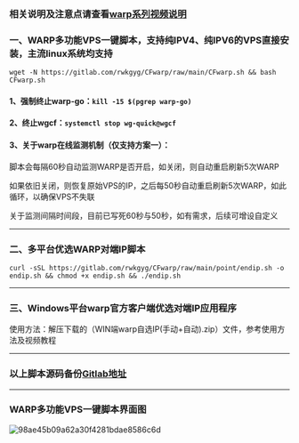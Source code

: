 ### 相关说明及注意点请查看[warp系列视频说明](https://www.youtube.com/playlist?list=PLMgly2AulGG-WqPXPkHlqWVSfQ3XjHNw8)

### 一、WARP多功能VPS一键脚本，支持纯IPV4、纯IPV6的VPS直接安装，主流linux系统均支持

```
wget -N https://gitlab.com/rwkgyg/CFwarp/raw/main/CFwarp.sh && bash CFwarp.sh
```

#### 1、强制终止warp-go：```kill -15 $(pgrep warp-go) ```

#### 2、终止wgcf：```systemctl stop wg-quick@wgcf```

#### 3、关于warp在线监测机制（仅支持方案一）：

脚本会每隔60秒自动监测WARP是否开启，如关闭，则自动重启刷新5次WARP

如果依旧关闭，则恢复原始VPS的IP，之后每50秒自动重启刷新5次WARP，如此循环，以确保VPS不失联

关于监测间隔时间段，目前已写死60秒与50秒，如有需求，后续可增设自定义

---------------------------------------------------------------------

### 二、多平台优选WARP对端IP脚本
```
curl -sSL https://gitlab.com/rwkgyg/CFwarp/raw/main/point/endip.sh -o endip.sh && chmod +x endip.sh && ./endip.sh
```
--------------------------------------------------------------
### 三、Windows平台warp官方客户端优选对端IP应用程序

使用方法：解压下载的（WIN端warp自选IP(手动+自动).zip）文件，参考使用方法及视频教程

--------------------------------------------------------------

### 以上脚本源码备份[Gitlab地址](https://gitlab.com/rwkgyg/CFwarp)
-----------------------------------------------------------
### WARP多功能VPS一键脚本界面图
![98ae45b09a62a30f4281bdae8586c6d](https://user-images.githubusercontent.com/121604513/230701599-1701d8a4-367c-41ab-bdae-ed05cf5100d1.png)

